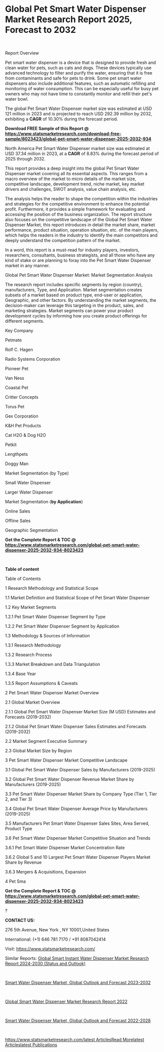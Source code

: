 <h1>Global Pet Smart Water Dispenser Market Research Report 2025, Forecast to 2032</h1><br/><p>Report Overview</p>
 
 
 
 <p>Pet smart water dispenser is a device that is designed to provide fresh and clean water for pets, such as cats and dogs. These devices typically use advanced technology to filter and purify the water, ensuring that it is free from contaminants and safe for pets to drink. Some pet smart water dispensers also include additional features, such as automatic refilling and monitoring of water consumption. This can be especially useful for busy pet owners who may not have time to constantly monitor and refill their pet&#39;s water bowl.</p>
 
 
 
 <p>The global Pet Smart Water Dispenser market size was estimated at USD 121 million in 2023 and is projected to reach USD 292.39 million by 2032, exhibiting a <strong>CAGR</strong> of 10.30% during the forecast period.</p>
 
 
 
 <p><strong>Download FREE Sample of this Report @ <a href="https://www.statsmarketresearch.com/download-free-sample/8023423/global-pet-smart-water-dispenser-2025-2032-934">https://www.statsmarketresearch.com/download-free-sample/8023423/global-pet-smart-water-dispenser-2025-2032-934</a></strong></p>
 
 
 
 <p>North America Pet Smart Water Dispenser market size was estimated at USD 37.34 million in 2023, at a <strong>CAGR</strong> of 8.83% during the forecast period of 2025 through 2032.</p>
 
 
 
 <p>This report provides a deep insight into the global Pet Smart Water Dispenser market covering all its essential aspects. This ranges from a macro overview of the market to micro details of the market size, competitive landscape, development trend, niche market, key market drivers and challenges, SWOT analysis, value chain analysis, etc.</p>
 
 
 
 <p>The analysis helps the reader to shape the competition within the industries and strategies for the competitive environment to enhance the potential profit. Furthermore, it provides a simple framework for evaluating and accessing the position of the business organization. The report structure also focuses on the competitive landscape of the Global Pet Smart Water Dispenser Market, this report introduces in detail the market share, market performance, product situation, operation situation, etc. of the main players, which helps the readers in the industry to identify the main competitors and deeply understand the competition pattern of the market.</p>
 
 
 
 <p>In a word, this report is a must-read for industry players, investors, researchers, consultants, business strategists, and all those who have any kind of stake or are planning to foray into the Pet Smart Water Dispenser market in any manner.</p>
 
 
 
 <p>Global Pet Smart Water Dispenser Market: Market Segmentation Analysis</p>
 
 
 
 <p>The research report includes specific segments by region (country), manufacturers, Type, and Application. Market segmentation creates subsets of a market based on product type, end-user or application, Geographic, and other factors. By understanding the market segments, the decision-maker can leverage this targeting in the product, sales, and marketing strategies. Market segments can power your product development cycles by informing how you create product offerings for different segments.</p>
 
 
 
 <p>Key Company</p>
 
 
 
 <p>Petmate</p>
 
 
 
 <p>Rolf C. Hagen</p>
 
 
 
 <p>Radio Systems Corporation</p>
 
 
 
 <p>Pioneer Pet</p>
 
 
 
 <p>Van Ness</p>
 
 
 
 <p>Coastal Pet</p>
 
 
 
 <p>Critter Concepts</p>
 
 
 
 <p>Torus Pet</p>
 
 
 
 <p>Gex Corporation</p>
 
 
 
 <p>K&H Pet Products</p>
 
 
 
 <p>Cat H2O & Dog H2O</p>
 
 
 
 <p>Petkit</p>
 
 
 
 <p>Lengthpets</p>
 
 
 
 <p>Doggy Man</p>
 
 
 
 <p>Market Segmentation (by Type)</p>
 
 
 
 <p>Small Water Dispenser</p>
 
 
 
 <p>Larger Water Dispenser</p>
 
 
 
 <p>Market Segmentation (<strong>by Application</strong>)</p>
 
 
 
 <p>Online Sales</p>
 
 
 
 <p>Offline Sales</p>
 
 
 
 <p>Geographic Segmentation</p>
 
 
 
 <div><b>Get the Complete Report & TOC @ <a href="https://www.statsmarketresearch.com/global-pet-smart-water-dispenser-2025-2032-934-8023423">https://www.statsmarketresearch.com/global-pet-smart-water-dispenser-2025-2032-934-8023423</a></b></div>
 
 
 
 <p><br />
 
 <b>Table of content</b></p>
 
 
 
 <p>Table of Contents<br />
 
 1 Research Methodology and Statistical Scope<br />
 
 1.1 Market Definition and Statistical Scope of Pet Smart Water Dispenser<br />
 
 1.2 Key Market Segments<br />
 
 1.2.1 Pet Smart Water Dispenser Segment by Type<br />
 
 1.2.2 Pet Smart Water Dispenser Segment by Application<br />
 
 1.3 Methodology & Sources of Information<br />
 
 1.3.1 Research Methodology<br />
 
 1.3.2 Research Process<br />
 
 1.3.3 Market Breakdown and Data Triangulation<br />
 
 1.3.4 Base Year<br />
 
 1.3.5 Report Assumptions & Caveats<br />
 
 2 Pet Smart Water Dispenser Market Overview<br />
 
 2.1 Global Market Overview<br />
 
 2.1.1 Global Pet Smart Water Dispenser Market Size (M USD) Estimates and Forecasts (2019-2032)<br />
 
 2.1.2 Global Pet Smart Water Dispenser Sales Estimates and Forecasts (2019-2032)<br />
 
 2.2 Market Segment Executive Summary<br />
 
 2.3 Global Market Size by Region<br />
 
 3 Pet Smart Water Dispenser Market Competitive Landscape<br />
 
 3.1 Global Pet Smart Water Dispenser Sales by Manufacturers (2019-2025)<br />
 
 3.2 Global Pet Smart Water Dispenser Revenue Market Share by Manufacturers (2019-2025)<br />
 
 3.3 Pet Smart Water Dispenser Market Share by Company Type (Tier 1, Tier 2, and Tier 3)<br />
 
 3.4 Global Pet Smart Water Dispenser Average Price by Manufacturers (2019-2025)<br />
 
 3.5 Manufacturers Pet Smart Water Dispenser Sales Sites, Area Served, Product Type<br />
 
 3.6 Pet Smart Water Dispenser Market Competitive Situation and Trends<br />
 
 3.6.1 Pet Smart Water Dispenser Market Concentration Rate<br />
 
 3.6.2 Global 5 and 10 Largest Pet Smart Water Dispenser Players Market Share by Revenue<br />
 
 3.6.3 Mergers & Acquisitions, Expansion<br />
 
 4 Pet Sma</p>
 
 
 
 <div><b>Get the Complete Report & TOC @ <a href="https://www.statsmarketresearch.com/global-pet-smart-water-dispenser-2025-2032-934-8023423">https://www.statsmarketresearch.com/global-pet-smart-water-dispenser-2025-2032-934-8023423</a></b></div>
 
 
 
 <p>? </p>
 
 
 
 <p><b>CONTACT US:</b><br />
 
 276 5th Avenue, New York , NY 10001,United States<br />
 
 International: (+1) 646 781 7170 / +91 8087042414<br />
 
 Visit: <a href="https://www.statsmarketresearch.com/">https://www.statsmarketresearch.com/</a><br />
 
 Similar Reports: <a href="https://www.statsmarketresearch.com/global-pet-smart-water-dispenser-2025-2032-934-8023423">Global Smart Instant Water Dispenser Market Research Report 2024-2030 (Status and Outlook)</a><br />
 
 <br />
 
 <a href="https://www.statsmarketresearch.com/global-pet-smart-water-dispenser-2025-2032-934-8023423">Smart Water Dispenser Market, Global Outlook and Forecast 2023-2032</a><br />
 
 <br />
 
 <a href="https://www.statsmarketresearch.com/global-pet-smart-water-dispenser-2025-2032-934-8023423">Global Smart Water Dispenser Market Research Report 2022</a><br />
 
 <br />
 
 <a href="https://www.statsmarketresearch.com/global-pet-smart-water-dispenser-2025-2032-934-8023423">Smart Water Dispenser Market, Global Outlook and Forecast 2022-2028</a><br />
 
 <br />
 
 <a href="https://gyeongbokgung.com">https://www.statsmarketresearch.com/</a><a href="https://hallyeomaritime.com">latest Articles</a><a href="https://jingwansa.com">Read More</a><a href="https://nguoiviet.jp/">latest Articles</a><a href="https://www.intelmarketresearch.com/">latest Publications</a></p>